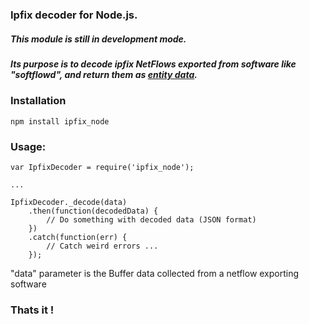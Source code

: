 ### Ipfix decoder for Node.js.

##### This module is still in development mode.
##### Its purpose is to decode ipfix NetFlows exported from software like "softflowd", and return them as [entity data](https://www.iana.org/assignments/ipfix/ipfix.xhtml).

### **Installation**
```
npm install ipfix_node
```

### Usage:
```
var IpfixDecoder = require('ipfix_node');

...

IpfixDecoder._decode(data)
    .then(function(decodedData) {
        // Do something with decoded data (JSON format)
    })
    .catch(function(err) {
        // Catch weird errors ...
    });

```

"data" parameter is the Buffer data collected from a netflow exporting software

### Thats it !